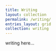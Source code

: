 ```yaml
---
title: Writing 
layout: collection
permalink: /writing/
entries_layout: grid
collection: writing
---
```

writing here...
